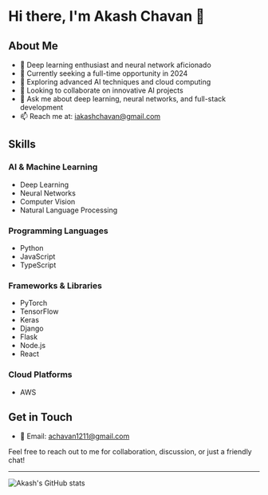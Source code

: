 # Hi there, I'm Akash Chavan 👋

## About Me
- 🧠 Deep learning enthusiast and neural network aficionado
- 🔭 Currently seeking a full-time opportunity in 2024
- 🌱 Exploring advanced AI techniques and cloud computing
- 👯 Looking to collaborate on innovative AI projects
- 💬 Ask me about deep learning, neural networks, and full-stack development
- 📫 Reach me at: iakashchavan@gmail.com  

## Skills

### AI & Machine Learning
- Deep Learning
- Neural Networks
- Computer Vision
- Natural Language Processing

### Programming Languages
- Python
- JavaScript
- TypeScript

### Frameworks & Libraries
- PyTorch
- TensorFlow
- Keras
- Django
- Flask
- Node.js
- React

### Cloud Platforms
- AWS

## Get in Touch

- 📧 Email: [achavan1211@gmail.com](mailto:achavan1211@gmail.com)

Feel free to reach out to me for collaboration, discussion, or just a friendly chat!

---

![Akash's GitHub stats](https://github-readme-stats.vercel.app/api?username=CruiseDevice&show_icons=true&theme=radical)
